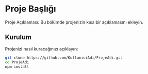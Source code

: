 
# Proje Başlığı

Proje Açıklaması: Bu bölümde projenizin kısa bir açıklamasını ekleyin.

## Kurulum

Projenizi nasıl kuracağınızı açıklayın:

```bash
git clone https://github.com/KullaniciAdi/ProjeAdi.git
cd ProjeAdi
npm install
